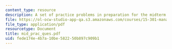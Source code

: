 ```yaml
---
content_type: resource
description: A set of practice problems in preparation for the midterm exam.
file: https://ol-ocw-studio-app-qa.s3.amazonaws.com/courses/15-301-managerial-psychology-laboratory-fall-2004/fede174e4b7a10be582250b897c909b1_mid_prac_ques.pdf
file_type: application/pdf
resourcetype: Document
title: mid_prac_ques.pdf
uid: fede174e-4b7a-10be-5822-50b897c909b1
---
```

